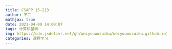 ```yaml
---
title: CSAPP 15-213
author: 不二
mathjax: true
date: 2021-04-09 14:09:07
tags: 计算机基础
img: https://cdn.jsdelivr.net/gh/weiyouwozuiku/weiyouwozuiku.github.io@src/source/_posts/PageImg/csapp.jpg
categories: 课程学习
---
```

